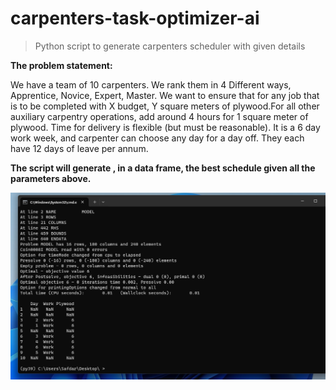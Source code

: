 # carpenters-task-optimizer-ai
> Python script to generate carpenters scheduler with given details

**The problem statement:**

We have a team of 10 carpenters. We rank them in 4 Different ways, Apprentice, Novice, Expert, Master.
We want to ensure that for any job that is to be completed with X budget, Y square meters of plywood.For all other auxiliary carpentry operations, add around 4 hours for 1 square meter of plywood. Time for delivery is flexible (but must be reasonable).
It is a 6 day work week, and carpenter can choose any day for a day off. They each have 12 days of leave per annum.


**The script will generate , in a data frame, the best schedule given all the parameters above.**

![result](https://raw.githubusercontent.com/msafdarkhan/carpenters-task-optimizer-ai/main/Screenshot%20(243).png)
